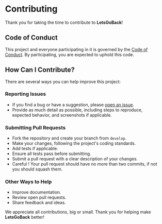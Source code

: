 # Contributing

Thank you for taking the time to contribute to **LetsGoBack**!

## Code of Conduct

This project and everyone participating in it is governed by the [Code of Conduct](CODE_OF_CONDUCT.md). By participating, you are expected to uphold this code.

## How Can I Contribute?

There are several ways you can help improve this project:

### Reporting Issues

- If you find a bug or have a suggestion, please [open an issue](https://github.com/ines-mgg/LetsGoBack/issues).
- Provide as much detail as possible, including steps to reproduce, expected behavior, and screenshots if applicable.

### Submitting Pull Requests

- Fork the repository and create your branch from `develop`.
- Make your changes, following the project's coding standards.
- Add tests if applicable.
- Ensure all tests pass before submitting.
- Submit a pull request with a clear description of your changes.
- Careful ! Your pull request should have no more than two commits, if not you should squash them.

### Other Ways to Help

- Improve documentation.
- Review open pull requests.
- Share feedback and ideas.

We appreciate all contributions, big or small. Thank you for helping make **LetsGoBack** better!
